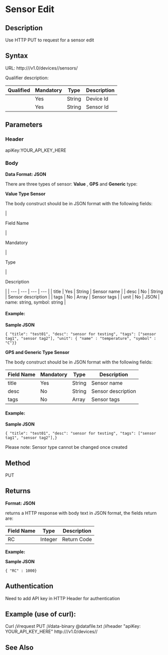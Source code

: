 
# Sensor Edit

## Description

Use HTTP PUT to request for a sensor edit

## Syntax

URL: http:///v1.0/devices//sensors/

Qualifier description:

| Qualified | Mandatory | Type | Description |
| --- | --- | --- | --- |
|  | Yes | String | Device Id |
|  | Yes | String | Sensor Id |

## Parameters

### Header

apiKey:YOUR\_API\_KEY\_HERE

### Body

**Data Format: JSON**

There are three types of sensor: **Value** , **GPS** and **Generic** type:

**Value Type Sensor**

The body construct should be in JSON format with the following fields:

|

Field Name

 |

Mandatory

 |

Type

 |

Description

 |
| --- | --- | --- | --- |
| title | Yes | String | Sensor name |
| desc | No | String | Sensor description |
| tags | No | Array | Sensor tags |
| unit | No | JSON | name: string, symbol: string |

#### Example:

**Sample JSON**

```
{ "title": "test01", "desc": "sensor for testing", "tags": ["sensor tag1", "sensor tag2"], "unit": { "name" : "temperature", "symbol" : "C"}}
```

**GPS and Generic Type Sensor**

The body construct should be in JSON format with the following fields:

| Field Name | Mandatory | Type | Description |
| --- | --- | --- | --- |
| title | Yes | String | Sensor name |
| desc | No | String | Sensor description |
| tags | No | Array | Sensor tags |

#### Example:

**Sample JSON**

```
{ "title": "test01", "desc": "sensor for testing", "tags": ["sensor tag1", "sensor tag2"],}
```

Please note: Sensor type cannot be changed once created

## Method

PUT

## Returns

**Format: JSON**

returns a HTTP response with body text in JSON format, the fields return are:

| Field Name |Type | Description |
| --- | --- | --- |
| RC | Integer | Return Code |

**Example:**

**Sample JSON**

```
{ "RC" : 1000}
```

## Authentication

Need to add API key in HTTP Header for authentication

## Example (use of curl):

Curl ¡Vrequest PUT ¡Vdata-binary @datafile.txt ¡Vheader "apiKey: YOUR\_API\_KEY\_HERE" http:///v1.0/devices//

## See Also
